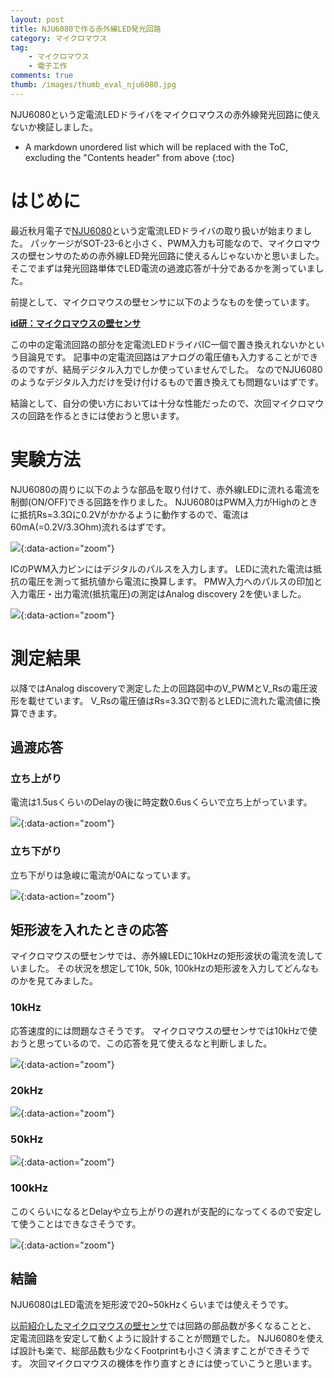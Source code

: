 ```yaml
---
layout: post
title: NJU6080で作る赤外線LED発光回路
category: マイクロマウス
tag:
    - マイクロマウス
    - 電子工作
comments: true
thumb: /images/thumb_eval_nju6080.jpg
---
```

NJU6080という定電流LEDドライバをマイクロマウスの赤外線発光回路に使えないか検証しました。


* A markdown unordered list which will be replaced with the ToC, excluding the "Contents header" from above
{:toc}

# はじめに
最近秋月電子で[NJU6080](http://akizukidenshi.com/catalog/g/gI-14719/)という定電流LEDドライバの取り扱いが始まりました。
パッケージがSOT-23-6と小さく、PWM入力も可能なので、マイクロマウスの壁センサのための赤外線LED発光回路に使えるんじゃないかと思いました。
そこでまずは発光回路単体でLED電流の過渡応答が十分であるかを測っていました。

前提として、マイクロマウスの壁センサに以下のようなものを使っています。

[**id研：マイクロマウスの壁センサ**](http://idken.net/posts/2020-02-09-mouse_irsensor/)

この中の定電流回路の部分を定電流LEDドライバIC一個で置き換えれないかという目論見です。
記事中の定電流回路はアナログの電圧値も入力することができるのですが、結局デジタル入力でしか使っていませんでした。
なのでNJU6080のようなデジタル入力だけを受け付けるもので置き換えても問題ないはずです。

結論として、自分の使い方においては十分な性能だったので、次回マイクロマウスの回路を作るときには使おうと思います。


# 実験方法
NJU6080の周りに以下のような部品を取り付けて、赤外線LEDに流れる電流を制御(ON/OFF)できる回路を作りました。
NJU6080はPWM入力がHighのときに抵抗Rs=3.3Ωに0.2Vがかかるように動作するので、電流は60mA(=0.2V/3.3Ohm)流れるはずです。

![](/images/nju6080_circuit.svg){:data-action="zoom"}

ICのPWM入力ピンにはデジタルのパルスを入力します。
LEDに流れた電流は抵抗の電圧を測って抵抗値から電流に換算します。
PMW入力へのパルスの印加と入力電圧・出力電流(抵抗電圧)の測定はAnalog discovery 2を使いました。

![](/images/nju6080_test_bench.jpg){:data-action="zoom"}


# 測定結果

以降ではAnalog discoveryで測定した上の回路図中のV_PWMとV_Rsの電圧波形を載せています。
V_Rsの電圧値はRs=3.3Ωで割るとLEDに流れた電流値に換算できます。

## 過渡応答

### 立ち上がり
電流は1.5usくらいのDelayの後に時定数0.6usくらいで立ち上がっています。

![](/images/nju6080_rise_zoom.png){:data-action="zoom"}


### 立ち下がり
立ち下がりは急峻に電流が0Aになっています。

![](/images/nju6080_fall_zoom.png){:data-action="zoom"}

## 矩形波を入れたときの応答

マイクロマウスの壁センサでは、赤外線LEDに10kHzの矩形波状の電流を流していました。
その状況を想定して10k, 50k, 100kHzの矩形波を入力してどんなものかを見てみました。

### 10kHz

応答速度的には問題なさそうです。
マイクロマウスの壁センサでは10kHzで使おうと思っているので、この応答を見て使えるなと判断しました。

![](/images/nju6080_10khz.png){:data-action="zoom"}

### 20kHz

![](/images/nju6080_20khz.png){:data-action="zoom"}

### 50kHz

![](/images/nju6080_50khz.png){:data-action="zoom"}

### 100kHz

このくらいになるとDelayや立ち上がりの遅れが支配的になってくるので安定して使うことはできなさそうです。

![](/images/nju6080_100khz.png){:data-action="zoom"}

## 結論

NJU6080はLED電流を矩形波で20~50kHzくらいまでは使えそうです。

[以前紹介したマイクロマウスの壁センサ](http://idken.net/posts/2020-02-09-mouse_irsensor/)では回路の部品数が多くなることと、
定電流回路を安定して動くように設計することが問題でした。
NJU6080を使えば設計も楽で、総部品数も少なくFootprintも小さく済ますことができそうです。
次回マイクロマウスの機体を作り直すときには使っていこうと思います。
